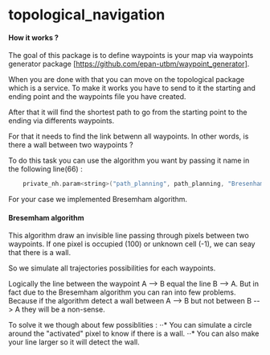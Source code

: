 # topological_navigation

#### How it works ?
The goal of this package is to define waypoints is your map via waypoints generator package [https://github.com/epan-utbm/waypoint_generator].

When you are done with that you can move on the topological package which is a service. 
To make it works you have to send to it the starting and ending point and the waypoints file you have created.

After that it will find the shortest path to go from the starting point to the ending via differents waypoints.

For that it needs to find the link betwenn all waypoints. In other words, is there a wall between two waypoints ?

To do this task you can use the algorithm you want by passing it name in the following line(66) :

```c
    private_nh.param<string>("path_planning", path_planning, "Bresenham");
```

For your case we implemented Bresemham algorithm. 


#### Bresemham algorithm 
This algorithm draw an invisible line passing through pixels between two waypoints. If one pixel is occupied (100) or unknown cell (-1), we can seay that there is a wall.

So we simulate all trajectories possibilities for each waypoints.

Logically the line between the waypoint A --> B equal the line B --> A.
But in fact due to the Bresemham algorithm you can ran into few problems. Because if the algorithm detect a wall between A --> B but not between B --> A they will be a non-sense.

To solve it we though about few possiblities :
⋅⋅* You can simulate a circle around the "activated" pixel to know if there is a wall.
⋅⋅* You can also make your line larger so it will detect the wall. 





